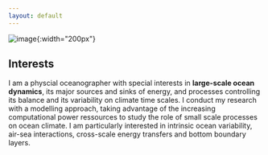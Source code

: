 ```yaml
---
layout: default
---
```


![image]({{site.baseurl}}/img/qj_bnw.png){:width="200px"}

## Interests 
I am a physcial oceanographer with special interests in **large-scale ocean dynamics**, its major sources and sinks of energy, and processes controlling its balance and its variability on climate time scales. I conduct my research with a modelling approach, taking advantage of the increasing computational power ressources to study the role of small scale processes on ocean climate. I am particularly interested in intrinsic ocean variability, air-sea interactions, cross-scale energy transfers and bottom boundary layers.
